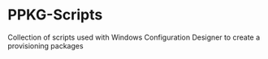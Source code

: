 # PPKG-Scripts
Collection of scripts used with Windows Configuration Designer to create a provisioning packages
